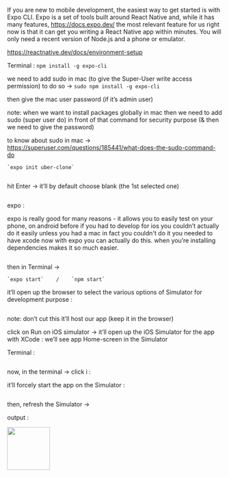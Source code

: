If you are new to mobile development, the easiest way to get started is with Expo CLI. Expo is a set of tools built around React Native and, while it has many features,
https://docs.expo.dev/
the most relevant feature for us right now is that it can get you writing a React Native app within minutes. You will only need a recent version of Node.js and a phone or emulator.

https://reactnative.dev/docs/environment-setup

Terminal :
		`npm install -g expo-cli`

we need to add sudo in mac (to give the Super-User write access permission)
to do so → 
		`sudo npm install -g expo-cli`

then give the mac user password (if it’s admin user)

note: when we want to install packages globally in mac then we need to add sudo (super user do) in front of that command for security purpose (& then we need to give the password)

to know about sudo in mac → 
https://superuser.com/questions/185441/what-does-the-sudo-command-do

	`expo init uber-clone`


<img src="https://firebasestorage.googleapis.com/v0/b/file-upload-15ce7.appspot.com/o/1.png?alt=media&token=6d877c82-56e4-44bf-8ee7-0c00b4bdcc60" alt="">


hit Enter → it’ll by default choose blank (the 1st selected one)


<img src="https://firebasestorage.googleapis.com/v0/b/file-upload-15ce7.appspot.com/o/2.png?alt=media&token=7754f91d-6ca8-41af-b6af-6589889ced00" alt="">


expo : 

expo is really good for many reasons - it allows you to easily test on your phone, on android before if you had to develop for ios you couldn’t actually do it easily unless you had a mac in fact you couldn't do it you needed to have xcode now with expo you can actually do this.
when you’re installing dependencies makes it so much easier.


<img src="https://firebasestorage.googleapis.com/v0/b/file-upload-15ce7.appspot.com/o/3.png?alt=media&token=19d5496b-9d44-46a7-a72a-a24c27bcb495" alt="">


then in Terminal → 

	`expo start`    /    `npm start`


it’ll open up the browser to select the various options of Simulator for development purpose :


<img src="https://firebasestorage.googleapis.com/v0/b/file-upload-15ce7.appspot.com/o/4.png?alt=media&token=83ec38ba-ba73-4828-9fd2-1dcbc1a9133a" alt="">

note: don’t cut this it’ll host our app (keep it in the browser)


click on Run on iOS simulator → it’ll open up the iOS Simulator for the app with XCode :
we’ll see app Home-screen in the Simulator

Terminal :

<img src="https://firebasestorage.googleapis.com/v0/b/file-upload-15ce7.appspot.com/o/5.png?alt=media&token=99b81f16-8a6c-4239-84fb-8fd82377af67" alt="">

now, in the terminal → click i :

it’ll forcely start the app on the Simulator :


<img src="https://firebasestorage.googleapis.com/v0/b/file-upload-15ce7.appspot.com/o/6.png?alt=media&token=c7e1c8e7-1ace-4293-8393-3de21893ab6f" alt="">


then, refresh the Simulator → 

output :


<img src="https://firebasestorage.googleapis.com/v0/b/file-upload-15ce7.appspot.com/o/7.jpg?alt=media&token=9dc1772d-b7b3-4537-8faa-db15982ffa07" alt="" height="100" weight="50">

